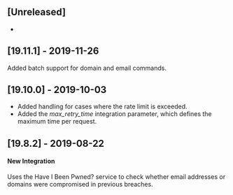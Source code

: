 ## [Unreleased]
-

## [19.11.1] - 2019-11-26
Added batch support for domain and email commands.

## [19.10.0] - 2019-10-03
  - Added handling for cases where the rate limit is exceeded.
  - Added the *max_retry_time* integration parameter, which defines the maximum time per request.


## [19.8.2] - 2019-08-22
#### New Integration
Uses the Have I Been Pwned? service to check whether email addresses or domains were compromised in previous breaches.
